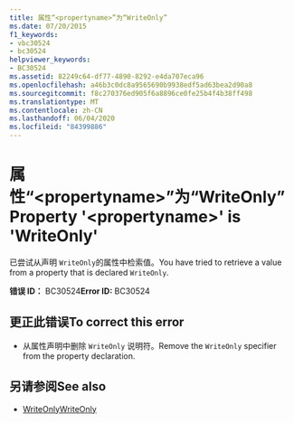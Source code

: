 ```yaml
---
title: 属性“<propertyname>”为“WriteOnly”
ms.date: 07/20/2015
f1_keywords:
- vbc30524
- bc30524
helpviewer_keywords:
- BC30524
ms.assetid: 82249c64-df77-4890-8292-e4da707eca96
ms.openlocfilehash: a46b3c0dc8a9565690b9938edf5ad63bea2d90a8
ms.sourcegitcommit: f8c270376ed905f6a8896ce0fe25b4f4b38ff498
ms.translationtype: MT
ms.contentlocale: zh-CN
ms.lasthandoff: 06/04/2020
ms.locfileid: "84399886"
---
```

# <a name="property-propertyname-is-writeonly"></a><span data-ttu-id="33a99-102">属性“\<propertyname>”为“WriteOnly”</span><span class="sxs-lookup"><span data-stu-id="33a99-102">Property '\<propertyname>' is 'WriteOnly'</span></span>
<span data-ttu-id="33a99-103">已尝试从声明 `WriteOnly`的属性中检索值。</span><span class="sxs-lookup"><span data-stu-id="33a99-103">You have tried to retrieve a value from a property that is declared `WriteOnly`.</span></span>  
  
 <span data-ttu-id="33a99-104">**错误 ID：** BC30524</span><span class="sxs-lookup"><span data-stu-id="33a99-104">**Error ID:** BC30524</span></span>  
  
## <a name="to-correct-this-error"></a><span data-ttu-id="33a99-105">更正此错误</span><span class="sxs-lookup"><span data-stu-id="33a99-105">To correct this error</span></span>  
  
- <span data-ttu-id="33a99-106">从属性声明中删除 `WriteOnly` 说明符。</span><span class="sxs-lookup"><span data-stu-id="33a99-106">Remove the `WriteOnly` specifier from the property declaration.</span></span>  
  
## <a name="see-also"></a><span data-ttu-id="33a99-107">另请参阅</span><span class="sxs-lookup"><span data-stu-id="33a99-107">See also</span></span>

- [<span data-ttu-id="33a99-108">WriteOnly</span><span class="sxs-lookup"><span data-stu-id="33a99-108">WriteOnly</span></span>](../language-reference/modifiers/writeonly.md)
